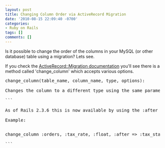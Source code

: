 ```yaml
---
layout: post
title: Changing Column Order via ActiveRecord Migration
date: '2010-08-15 22:09:40 -0700'
categories:
- Ruby on Rails
tags: []
comments: []
---
```

Is it possible to change the order of the columns in your MySQL (or other database) table using a migration? Lets see.

If you check the <a href="http://api.rubyonrails.org/classes/ActiveRecord/Migration.html">ActiveRecord::Migration documentation</a> you'll see there is a method called 'change_column' which accepts various options.

<pre>
<tt>change_column(table_name, column_name, type, options)</tt>:

Changes the column to a different type using the same parameters as add_column

```

As of Rails 2.3.6 this is now available by using the :after option. You'll have to include the field type, even though you are not modifying the type.

Example:

<pre class="brush:rails">
change_column :orders, :tax_rate, :float, :after => :tax_state

```

